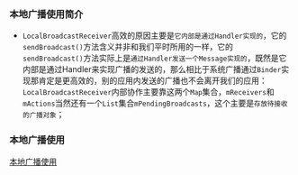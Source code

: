 ### 本地广播使用简介
+ `LocalBroadcastReceiver`高效的原因主要是`它内部是通过Handler实现的`，它的`sendBroadcast()`方法含义并非和我们平时所用的一样，它的`sendBroadcast()`方法实际上是`通过Handler发送一个Message实现的`，既然是它内部是通过Handler来实现广播的发送的，那么相比于系统广播通过`Binder`实现那肯定是更高效的，别的应用内发送的广播也不会离开我们的应用：`LocalBroadcastReceiver`内部协作主要靠这两个`Map`集合，`mReceivers`和`mActions`当然还有一个`List`集合`mPendingBroadcasts`，这个主要是`存放待接收的广播对象`；
### 本地广播使用
[本地广播使用](https://github.com/ningbaoqi/BroadcastReceiver/blob/master/README-local.md)